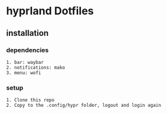 # hyprland Dotfiles

## installation
### dependencies
    1. bar: waybar
    2. notifications: mako
    3. menu: wofi
### setup
    1. Clone this repo
    2. Copy to the .config/hypr folder, logout and login again
